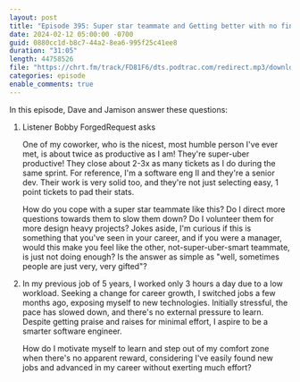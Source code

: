 ```yaml
---
layout: post
title: "Episode 395: Super star teammate and Getting better with no financial incentives"
date: 2024-02-12 05:00:00 -0700
guid: 0880cc1d-b8c7-44a2-8ea6-995f25c41ee8
duration: "31:05"
length: 44758526
file: "https://chrt.fm/track/FD81F6/dts.podtrac.com/redirect.mp3/download.softskills.audio/sse-395.mp3"
categories: episode
enable_comments: true
---
```


In this episode, Dave and Jamison answer these questions:

1. Listener Bobby ForgedRequest asks
   
   One of my coworker, who is the nicest, most humble person I've ever met, is about twice as productive as I am! They're super-uber productive! They close about 2-3x as many tickets as I do during the same sprint. For reference, I'm a software eng II and they're a senior dev. Their work is very solid too, and they're not just selecting easy, 1 point tickets to pad their stats.
   
   How do you cope with a super star teammate like this? Do I direct more questions towards them to slow them down? Do I volunteer them for more design heavy projects? Jokes aside, I'm curious if this is something that you've seen in your career, and if you were a manager, would this make you feel like the other, not-super-uber-smart teammate, is just not doing enough? Is the answer as simple as "well, sometimes people are just very, very gifted"?

2. In my previous job of 5 years, I worked only 3 hours a day due to a low workload. Seeking a change for career growth, I switched jobs a few months ago, exposing myself to new technologies. Initially stressful, the pace has slowed down, and there's no external pressure to learn. Despite getting praise and raises for minimal effort, I aspire to be a smarter software engineer.
   
   How do I motivate myself to learn and step out of my comfort zone when there's no apparent reward, considering I've easily found new jobs and advanced in my career without exerting much effort?

